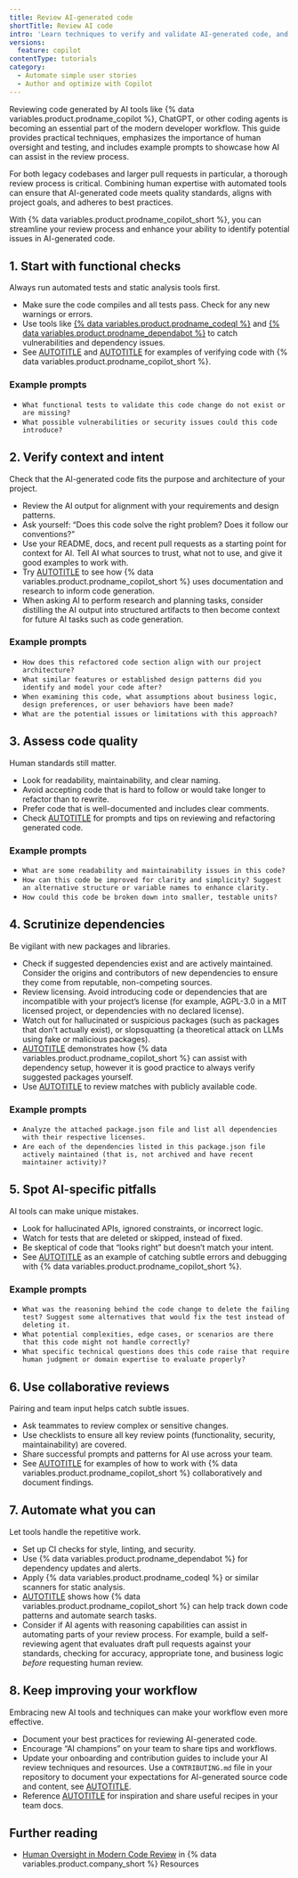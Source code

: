 ```yaml
---
title: Review AI-generated code
shortTitle: Review AI code
intro: 'Learn techniques to verify and validate AI-generated code, and how {% data variables.copilot.copilot_chat_short %} can help.'
versions:
  feature: copilot
contentType: tutorials
category:
  - Automate simple user stories
  - Author and optimize with Copilot
---
```


Reviewing code generated by AI tools like {% data variables.product.prodname_copilot %}, ChatGPT, or other coding agents is becoming an essential part of the modern developer workflow. This guide provides practical techniques, emphasizes the importance of human oversight and testing, and includes example prompts to showcase how AI can assist in the review process.

For both legacy codebases and larger pull requests in particular, a thorough review process is critical. Combining human expertise with automated tools can ensure that AI-generated code meets quality standards, aligns with project goals, and adheres to best practices.

With {% data variables.product.prodname_copilot_short %}, you can streamline your review process and enhance your ability to identify potential issues in AI-generated code.

## 1. Start with functional checks

Always run automated tests and static analysis tools first.

* Make sure the code compiles and all tests pass. Check for any new warnings or errors.
* Use tools like [{% data variables.product.prodname_codeql %}](https://codeql.github.com/) and [{% data variables.product.prodname_dependabot %}](/code-security/supply-chain-security/keeping-your-dependencies-updated-automatically) to catch vulnerabilities and dependency issues.
* See [AUTOTITLE](/copilot/tutorials/copilot-chat-cookbook/testing-code/generate-unit-tests) and [AUTOTITLE](/copilot/tutorials/copilot-chat-cookbook/testing-code/create-end-to-end-tests) for examples of verifying code with {% data variables.product.prodname_copilot_short %}.

### Example prompts

* `What functional tests to validate this code change do not exist or are missing?`
* `What possible vulnerabilities or security issues could this code introduce?`

## 2. Verify context and intent

Check that the AI-generated code fits the purpose and architecture of your project.

* Review the AI output for alignment with your requirements and design patterns.
* Ask yourself: “Does this code solve the right problem? Does it follow our conventions?”
* Use your README, docs, and recent pull requests as a starting point for context for AI. Tell AI what sources to trust, what not to use, and give it good examples to work with.
* Try [AUTOTITLE](/copilot/tutorials/copilot-chat-cookbook/communicate-effectively/synthesizing-research) to see how {% data variables.product.prodname_copilot_short %} uses documentation and research to inform code generation.
* When asking AI to perform research and planning tasks, consider distilling the AI output into structured artifacts to then become context for future AI tasks such as code generation.

### Example prompts

* `How does this refactored code section align with our project architecture?`
* `What similar features or established design patterns did you identify and model your code after?`
* `When examining this code, what assumptions about business logic, design preferences, or user behaviors have been made?`
* `What are the potential issues or limitations with this approach?`

## 3. Assess code quality

Human standards still matter.

* Look for readability, maintainability, and clear naming.
* Avoid accepting code that is hard to follow or would take longer to refactor than to rewrite.
* Prefer code that is well-documented and includes clear comments.
* Check [AUTOTITLE](/copilot/tutorials/copilot-chat-cookbook/refactor-code/improve-code-readability) for prompts and tips on reviewing and refactoring generated code.

### Example prompts

* `What are some readability and maintainability issues in this code?`
* `How can this code be improved for clarity and simplicity? Suggest an alternative structure or variable names to enhance clarity.`
* `How could this code be broken down into smaller, testable units?`

## 4. Scrutinize dependencies

Be vigilant with new packages and libraries.

* Check if suggested dependencies exist and are actively maintained. Consider the origins and contributors of new dependencies to ensure they come from reputable, non-competing sources.
* Review licensing. Avoid introducing code or dependencies that are incompatible with your project’s license (for example, AGPL-3.0 in a MIT licensed project, or dependencies with no declared license).
* Watch out for hallucinated or suspicious packages (such as packages that don't actually exist), or slopsquatting (a theoretical attack on LLMs using fake or malicious packages).
* [AUTOTITLE](/copilot/tutorials/copilot-chat-cookbook/communicate-effectively/creating-templates) demonstrates how {% data variables.product.prodname_copilot_short %} can assist with dependency setup, however it is good practice to always verify suggested packages yourself.
* Use [AUTOTITLE](/copilot/concepts/completions/code-referencing) to review matches with publicly available code.

### Example prompts

* `Analyze the attached package.json file and list all dependencies with their respective licenses.`
* `Are each of the dependencies listed in this package.json file actively maintained (that is, not archived and have recent maintainer activity)?`

## 5. Spot AI-specific pitfalls

AI tools can make unique mistakes.

* Look for hallucinated APIs, ignored constraints, or incorrect logic.
* Watch for tests that are deleted or skipped, instead of fixed.
* Be skeptical of code that “looks right” but doesn’t match your intent.
* See [AUTOTITLE](/copilot/tutorials/copilot-chat-cookbook/debug-errors/debug-invalid-json) as an example of catching subtle errors and debugging with {% data variables.product.prodname_copilot_short %}.

### Example prompts

* `What was the reasoning behind the code change to delete the failing test? Suggest some alternatives that would fix the test instead of deleting it.`
* `What potential complexities, edge cases, or scenarios are there that this code might not handle correctly?`
* `What specific technical questions does this code raise that require human judgment or domain expertise to evaluate properly?`

## 6. Use collaborative reviews

Pairing and team input helps catch subtle issues.

* Ask teammates to review complex or sensitive changes.
* Use checklists to ensure all key review points (functionality, security, maintainability) are covered.
* Share successful prompts and patterns for AI use across your team.
* See [AUTOTITLE](/copilot/tutorials/copilot-chat-cookbook/communicate-effectively) for examples of how to work with {% data variables.product.prodname_copilot_short %} collaboratively and document findings.

## 7. Automate what you can

Let tools handle the repetitive work.

* Set up CI checks for style, linting, and security.
* Use {% data variables.product.prodname_dependabot %} for dependency updates and alerts.
* Apply {% data variables.product.prodname_codeql %} or similar scanners for static analysis.
* [AUTOTITLE](/copilot/how-tos/get-code-suggestions/find-matching-code) shows how {% data variables.product.prodname_copilot_short %} can help track down code patterns and automate search tasks.
* Consider if AI agents with reasoning capabilities can assist in automating parts of your review process. For example, build a self-reviewing agent that evaluates draft pull requests against your standards, checking for accuracy, appropriate tone, and business logic _before_ requesting human review.

## 8. Keep improving your workflow

Embracing new AI tools and techniques can make your workflow even more effective.

* Document your best practices for reviewing AI-generated code.
* Encourage “AI champions” on your team to share tips and workflows.
* Update your onboarding and contribution guides to include your AI review techniques and resources. Use a `CONTRIBUTING.md` file in your repository to document your expectations for AI-generated source code and content, see [AUTOTITLE](/communities/setting-up-your-project-for-healthy-contributions/setting-guidelines-for-repository-contributors).
* Reference [AUTOTITLE](/copilot/tutorials/copilot-chat-cookbook) for inspiration and share useful recipes in your team docs.

## Further reading

* [Human Oversight in Modern Code Review](https://resources.github.com/enterprise/human-oversight-modern-code-review/) in {% data variables.product.company_short %} Resources
